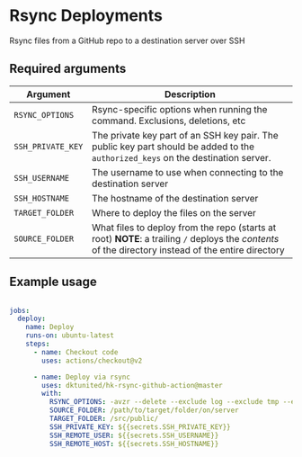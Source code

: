 # Rsync Deployments

Rsync files from a GitHub repo to a destination server over SSH

## Required arguments

| Argument           | Description                                                                                                                                          |
|--------------------|------------------------------------------------------------------------------------------------------------------------------------------------------|
| `RSYNC_OPTIONS`    | Rsync-specific options when running the command. Exclusions, deletions, etc      
| `SSH_PRIVATE_KEY`  | The private key part of an SSH key pair. The public key part should be added to the `authorized_keys` on the destination server. |
| `SSH_USERNAME`     | The username to use when connecting to the destination server                                                                    |
| `SSH_HOSTNAME`     | The hostname of the destination server      |
| `TARGET_FOLDER`    | Where to deploy the files on the server                                                                                                              |
| `SOURCE_FOLDER`    | What files to deploy from the repo (starts at root) **NOTE**: a trailing `/` deploys the _contents_ of the directory instead of the entire directory |

## Example usage

```yaml

jobs:
  deploy:
    name: Deploy
    runs-on: ubuntu-latest
    steps:
      - name: Checkout code
        uses: actions/checkout@v2

      - name: Deploy via rsync
        uses: dktunited/hk-rsync-github-action@master
        with:
          RSYNC_OPTIONS: -avzr --delete --exclude log --exclude tmp --exclude=".*"
          SOURCE_FOLDER: /path/to/target/folder/on/server
          TARGET_FOLDER: /src/public/
          SSH_PRIVATE_KEY: ${{secrets.SSH_PRIVATE_KEY}}
          SSH_REMOTE_USER: ${{secrets.SSH_USERNAME}}
          SSH_REMOTE_HOST: ${{secrets.SSH_HOSTNAME}}
```
